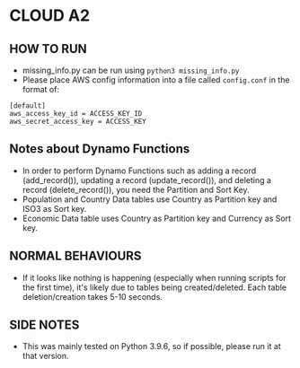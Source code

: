 # CLOUD A2
## HOW TO RUN
- missing_info.py can be run using `python3 missing_info.py`
- Please place AWS config information into a file called `config.conf` in the format of: 
```
[default]
aws_access_key_id = ACCESS_KEY_ID
aws_secret_access_key = ACCESS_KEY
```

## Notes about Dynamo Functions
- In order to perform Dynamo Functions such as adding a record (add_record()), updating a record (update_record()), and deleting a record (delete_record()), you need the Partition and Sort Key.
- Population and Country Data tables use Country as Partition key and ISO3 as Sort key.
- Economic Data table uses Country as Partition key and Currency as Sort key.

## NORMAL BEHAVIOURS
- If it looks like nothing is happening (especially when running scripts for the first time), it's likely due to tables being created/deleted. Each table deletion/creation takes 5-10 seconds.

## SIDE NOTES
- This was mainly tested on Python 3.9.6, so if possible, please run it at that version.
